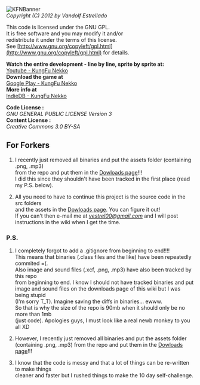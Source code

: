 ![KFNBanner](http://i.imgur.com/UjSbphH.png)  
*Copyright (C) 2012 by Vandolf Estrellado*  

This code is licensed under the GNU GPL.   
It is free software and you may modify it and/or   
redistribute it under the terms of this license.   
See [http://www.gnu.org/copyleft/gpl.html](http://www.gnu.org/copyleft/gpl.html) for details.   
     

**Watch the entire development - line by line, sprite by sprite at:**  
[Youtube - KungFu Nekko](https://www.youtube.com/playlist?list=PLi9SqDCoGexBN2VGR1yg8TTZ8Mxr5PUhH)  
**Download the game at**   
[Google Play - KungFu Nekko](https://play.google.com/store/apps/details?id=com.vestrel00.nekko)  
**More info at**  
[IndieDB - KungFu Nekko](http://www.indiedb.com/games/kungfu-nekko)  

**Code License :**  
*GNU GENERAL PUBLIC LICENSE Version 3*  
**Content License :**   
*Creative Commons 3.0 BY-SA*  

## For Forkers  
1. I recently just removed all binaries and put the assets folder (containing .png, .mp3)   
    from the repo and put them in the [Dowloads page](https://bitbucket.org/vestrel00/kungfunekko/downloads)!!!  
    I did this since they shouldn't have been tracked in the first place (read my P.S. below).  

2. All you need to have to continue this project is the source code in the src folders   
    and the assets in the [Dowloads page](https://bitbucket.org/vestrel00/kungfunekko/downloads). You can figure it out!   
    If you can't then e-mail me at *vestrel00@gmail.com* and I will post instructions in the wiki when I get the time.  

### P.S.  
1. I completely forgot to add a .gitignore from beginning to end!!!!  
    This means that binaries (.class files and the like) have been repeatedly commited =(.  
    Also image and sound files (.xcf, .png, .mp3) have also been tracked by this repo  
    from beginning to end. I know I should not have tracked binaries and put   
    image and sound files on the downloads page of this wiki but I was being stupid   
    (I'm sorry T_T). Imagine saving the diffs in binaries... ewww.  
    So that is why the size of the repo is 90mb when it should only be no more than 1mb   
    (just code). Apologies guys, I must look like a real newb monkey to you all XD  

2. However, I recently just removed all binaries and put the assets folder   
    (containing .png, .mp3) from the repo and put them in the [Dowloads page](https://bitbucket.org/vestrel00/kungfunekko/downloads)!!!  

3. I know that the code is messy and that a lot of things can be re-written to make things   
    cleaner and faster but I rushed things to make the 10 day self-challenge.  
